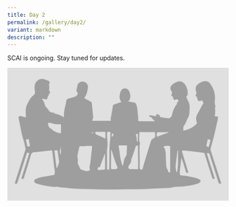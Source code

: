 ```yaml
---
title: Day 2
permalink: /gallery/day2/
variant: markdown
description: ""
---
```

SCAI is ongoing. Stay tuned for updates.

![](/images/Banners/to_be_announced.jpg)

<div style="padding: 25px 0px 0px 0px;"></div>